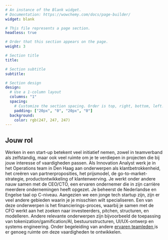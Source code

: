```yaml
---
# An instance of the Blank widget.
# Documentation: https://wowchemy.com/docs/page-builder/
widget: blank

# This file represents a page section.
headless: true

# Order that this section appears on the page.
weight: 3

# Section title
title: 

# Section subtitle
subtitle: 

# Section design
design:
  # Use a 1-column layout
  columns: "1"
  spacing:
    # Customize the section spacing. Order is top, right, bottom, left.
    padding: ["20px", "0", "20px", "0"]
  background:
    color: rgb(247, 247, 247)
---
```

<h2 class="text-center"> Jouw rol </h2>
Werken in een start-up betekent veel initiatief nemen, zowel in teamverband als zelfstandig, maar ook veel ruimte om je te verdiepen in projecten die bij jouw interesse of vaardigheden passen. Als Innovation Analyst werk je in het Operations team in Den Haag aan onderwerpen als klantbetrokkenheid, het creëren van partnerproposities, het prijsmodel, de go-to-market-strategie, productontwikkeling of klantenwerving. Je werkt onder andere nauw samen met de CEO/CTO, een ervaren ondernemer die in zijn carrière meerdere ondernemingen heeft opgezet. Je beheerst de Nederlandse en Engelse taal op C-niveau. Aangezien we een jonge tech startup zijn, zijn er veel andere gebieden waarin je je misschien wilt specialiseren. Een van deze onderwerpen is het financierings-proces, waarbij je samen met de CFO werkt aan het zoeken naar investeerders, pitchen, structuren, en modelleren. Andere relevante onderwerpen zijn bijvoorbeeld de toepassing van tokenization/gamification/AI, bestuursstructuren, UI/UX-ontwerp en systems engineering. Onder begeleiding van andere <a href="https://www.alkemio.org/about/">ervaren teamleden </a> is er genoeg ruimte om deze vaardigheden te ontwikkelen. 